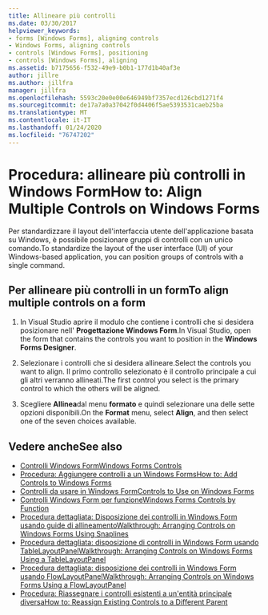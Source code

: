 ```yaml
---
title: Allineare più controlli
ms.date: 03/30/2017
helpviewer_keywords:
- forms [Windows Forms], aligning controls
- Windows Forms, aligning controls
- controls [Windows Forms], positioning
- controls [Windows Forms], aligning
ms.assetid: b7175656-f532-49e9-b0b1-177d1b40af3e
author: jillre
ms.author: jillfra
manager: jillfra
ms.openlocfilehash: 5593c20e0e00e646949bf7357ecd126cbd1271f4
ms.sourcegitcommit: de17a7a0a37042f0d4406f5ae5393531caeb25ba
ms.translationtype: MT
ms.contentlocale: it-IT
ms.lasthandoff: 01/24/2020
ms.locfileid: "76747202"
---
```

# <a name="how-to-align-multiple-controls-on-windows-forms"></a><span data-ttu-id="79c5d-102">Procedura: allineare più controlli in Windows Form</span><span class="sxs-lookup"><span data-stu-id="79c5d-102">How to: Align Multiple Controls on Windows Forms</span></span>

<span data-ttu-id="79c5d-103">Per standardizzare il layout dell'interfaccia utente dell'applicazione basata su Windows, è possibile posizionare gruppi di controlli con un unico comando.</span><span class="sxs-lookup"><span data-stu-id="79c5d-103">To standardize the layout of the user interface (UI) of your Windows-based application, you can position groups of controls with a single command.</span></span>

## <a name="to-align-multiple-controls-on-a-form"></a><span data-ttu-id="79c5d-104">Per allineare più controlli in un form</span><span class="sxs-lookup"><span data-stu-id="79c5d-104">To align multiple controls on a form</span></span>

1. <span data-ttu-id="79c5d-105">In Visual Studio aprire il modulo che contiene i controlli che si desidera posizionare nell' **Progettazione Windows Form**.</span><span class="sxs-lookup"><span data-stu-id="79c5d-105">In Visual Studio, open the form that contains the controls you want to position in the **Windows Forms Designer**.</span></span>

2. <span data-ttu-id="79c5d-106">Selezionare i controlli che si desidera allineare.</span><span class="sxs-lookup"><span data-stu-id="79c5d-106">Select the controls you want to align.</span></span> <span data-ttu-id="79c5d-107">Il primo controllo selezionato è il controllo principale a cui gli altri verranno allineati.</span><span class="sxs-lookup"><span data-stu-id="79c5d-107">The first control you select is the primary control to which the others will be aligned.</span></span>

3. <span data-ttu-id="79c5d-108">Scegliere **Allinea**dal menu **formato** e quindi selezionare una delle sette opzioni disponibili.</span><span class="sxs-lookup"><span data-stu-id="79c5d-108">On the **Format** menu, select **Align**, and then select one of the seven choices available.</span></span>

## <a name="see-also"></a><span data-ttu-id="79c5d-109">Vedere anche</span><span class="sxs-lookup"><span data-stu-id="79c5d-109">See also</span></span>

- [<span data-ttu-id="79c5d-110">Controlli Windows Form</span><span class="sxs-lookup"><span data-stu-id="79c5d-110">Windows Forms Controls</span></span>](index.md)
- [<span data-ttu-id="79c5d-111">Procedura: Aggiungere controlli a un Windows Forms</span><span class="sxs-lookup"><span data-stu-id="79c5d-111">How to: Add Controls to Windows Forms</span></span>](how-to-add-controls-to-windows-forms.md)
- [<span data-ttu-id="79c5d-112">Controlli da usare in Windows Form</span><span class="sxs-lookup"><span data-stu-id="79c5d-112">Controls to Use on Windows Forms</span></span>](controls-to-use-on-windows-forms.md)
- [<span data-ttu-id="79c5d-113">Controlli Windows Form per funzione</span><span class="sxs-lookup"><span data-stu-id="79c5d-113">Windows Forms Controls by Function</span></span>](windows-forms-controls-by-function.md)
- [<span data-ttu-id="79c5d-114">Procedura dettagliata: Disposizione dei controlli in Windows Form usando guide di allineamento</span><span class="sxs-lookup"><span data-stu-id="79c5d-114">Walkthrough: Arranging Controls on Windows Forms Using Snaplines</span></span>](walkthrough-arranging-controls-on-windows-forms-using-snaplines.md)
- [<span data-ttu-id="79c5d-115">Procedura dettagliata: disposizione di controlli in Windows Form usando TableLayoutPanel</span><span class="sxs-lookup"><span data-stu-id="79c5d-115">Walkthrough: Arranging Controls on Windows Forms Using a TableLayoutPanel</span></span>](walkthrough-arranging-controls-on-windows-forms-using-a-tablelayoutpanel.md)
- [<span data-ttu-id="79c5d-116">Procedura dettagliata: disposizione dei controlli in Windows Form usando FlowLayoutPanel</span><span class="sxs-lookup"><span data-stu-id="79c5d-116">Walkthrough: Arranging Controls on Windows Forms Using a FlowLayoutPanel</span></span>](walkthrough-arranging-controls-on-windows-forms-using-a-flowlayoutpanel.md)
- [<span data-ttu-id="79c5d-117">Procedura: Riassegnare i controlli esistenti a un'entità principale diversa</span><span class="sxs-lookup"><span data-stu-id="79c5d-117">How to: Reassign Existing Controls to a Different Parent</span></span>](how-to-reassign-existing-controls-to-a-different-parent.md)
